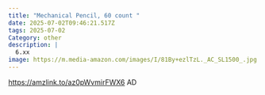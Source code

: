```yaml
---
title: "Mechanical Pencil, 60 count "
date: 2025-07-02T09:46:21.517Z
tags: 2025-07-02
Category: other
description: |
  6.xx
image: https://m.media-amazon.com/images/I/81By+ezlTzL._AC_SL1500_.jpg
---
```

https://amzlink.to/az0pWvmirFWX6
AD